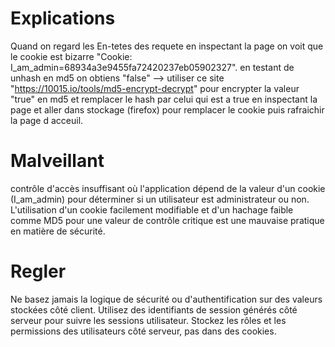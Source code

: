# Explications
Quand on regard les En-tetes des requete en inspectant la page on voit que le cookie est bizarre "Cookie: I_am_admin=68934a3e9455fa72420237eb05902327".
en testant de unhash en md5 on obtiens "false"
--> utiliser ce site "https://10015.io/tools/md5-encrypt-decrypt" pour encrypter la valeur "true" en md5 et remplacer le hash par celui qui est a true en inspectant la page et aller dans stockage (firefox) pour remplacer le cookie puis rafraichir la page d acceuil.

# Malveillant
contrôle d'accès insuffisant où l'application dépend de la valeur d'un cookie (I_am_admin) pour déterminer si un utilisateur est administrateur ou non. L'utilisation d'un cookie facilement modifiable et d'un hachage faible comme MD5 pour une valeur de contrôle critique est une mauvaise pratique en matière de sécurité.

# Regler
Ne basez jamais la logique de sécurité ou d'authentification sur des valeurs stockées côté client.
Utilisez des identifiants de session générés côté serveur pour suivre les sessions utilisateur. Stockez les rôles et les permissions des utilisateurs côté serveur, pas dans des cookies.
